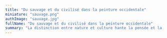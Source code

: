```yaml
---
title: "Du sauvage et du civilisé dans la peinture occidentale"
miniature: "sauvage.png"
authImage: "sauvage.jpg"
fullName: "Du sauvage et du civilisé dans la peinture occidentale"
summary: "La distinction entre nature et culture hante la pensée et la peinture occidentale, structure en profondeur les récits que nous nous faisons de nous-même et de nos rapports avec les milieux naturels. Venez méditer devant la nature, contempler la culture, initier votre regard à cette clef de lecture qui vous permettra de décoder d’innombrables chef d’œuvre de l’art occidental en un clin d’œil."
---
```

